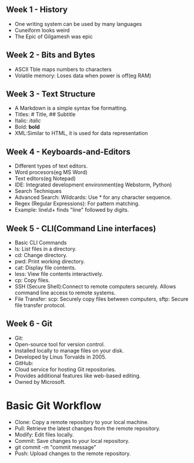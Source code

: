 ## Week 1 - History
- One writing system can be used by many languages
- Cuneiform looks weird
- The Epic of Gilgamesh was epic
## Week 2 - Bits and Bytes
- ASCII Tble maps numbers to characters
- Volatile memory: Loses data when power is off(eg RAM)
## Week 3 - Text Structure
- A Markdown is a simple syntax foe formatting.
- Titles: # Title, ## Subtitle
- Italic: _italic_
- Bold: **bold**
- XML:Similar to HTML, it is used for data representation
## Week 4 - Keyboards-and-Editors
- Different types of text editors.
- Word procesors(eg MS Word)
- Text editors(eg Notepad)
- IDE: Integrated development environment(eg Webstorm, Python)
- Search Techniques
- Advanced Search: Wildcards: Use * for any character sequence.
- Regex (Regular Expressions): For pattern matching.
- Example: line\d+ finds "line" followed by digits.
## Week 5 - CLI(Command Line interfaces)
- Basic CLI Commands
- ls: List files in a directory.
- cd: Change directory.
- pwd: Print working directory.
- cat: Display file contents.
- less: View file contents interactively.
- cp: Copy files.
- SSH (Secure Shell):Connect to remote computers securely. Allows command line access to remote systems.
- File Transfer: scp: Securely copy files between computers, sftp: Secure file transfer protocol.
## Week 6 - Git
- Git:
- Open-source tool for version control.
- Installed locally to manage files on your disk.
- Developed by Linus Torvalds in 2005.
- GitHub:
- Cloud service for hosting Git repositories.
- Provides additional features like web-based editing.
- Owned by Microsoft.
# Basic Git Workflow
- Clone: Copy a remote repository to your local machine.
- Pull: Retrieve the latest changes from the remote repository.
- Modify: Edit files locally.
- Commit: Save changes to your local repository.
- git commit -m "commit message"
- Push: Upload changes to the remote repository.
